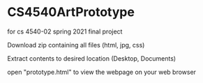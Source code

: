 # CS4540ArtPrototype
for cs 4540-02 spring 2021 final project

Download zip containing all files (html, jpg, css)

Extract contents to desired location (Desktop, Documents)

open "prototype.html" to view the webpage on your web browser
